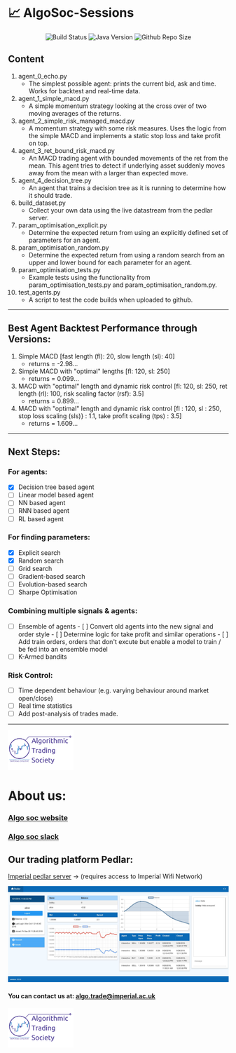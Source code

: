 # :chart_with_upwards_trend: AlgoSoc-Sessions

<p align="center">
	<img src="https://travis-ci.com/Joearrowsmith/AlgoSoc-Sessions.svg?branch=master"
     		alt="Build Status">
	<img src="https://img.shields.io/badge/Python_3.6.3+-orange"
     		alt="Java Version">
	<img src="https://img.shields.io/github/repo-size/joearrowsmith/AlgoSoc-Sessions"
     		alt="Github Repo Size">
</p>

## Content

1. agent_0_echo.py 
   - The simplest possible agent: prints the current bid, ask and time. Works for backtest and real-time data.
2. agent_1_simple_macd.py
   - A simple momentum strategy looking at the cross over of two moving averages of the returns.
3. agent_2_simple_risk_managed_macd.py
   - A momentum strategy with some risk measures. Uses the logic from the simple MACD and implements a static stop loss and take profit on top.
4. agent_3_ret_bound_risk_macd.py
   - An MACD trading agent with bounded movements of the ret from the mean. This agent tries to detect if underlying asset suddenly moves away from the mean with a larger than expected move.
5. agent_4_decision_tree.py
   - An agent that trains a decision tree as it is running to determine how it should trade.
6. build_dataset.py
   - Collect your own data using the live datastream from the pedlar server.
7. param_optimisation_explicit.py
   - Determine the expected return from using an explicitly defined set of parameters for an agent.
8. param_optimisation_random.py
   - Determine the expected return from using a random search from an upper and lower bound for each parameter for an agent.
9. param_optimisation_tests.py
   - Example tests using the functionality from param_optimisation_tests.py and param_optimisation_random.py.
10. test_agents.py
    - A script to test the code builds when uploaded to github.

---

## Best Agent Backtest Performance through Versions:

1. Simple MACD \[fast length (fl): 20, slow length (sl): 40\] 
   - returns = -2.98...
2. Simple MACD with "optimal" lengths \[fl: 120, sl: 250\]
   - returns = 0.099...
3. MACD with "optimal" length and dynamic risk control \[fl: 120, sl: 250, ret length (rl): 100, risk scaling factor (rsf): 3.5\]
   - returns = 0.899...
4. MACD with "optimal" length and dynamic risk control \[fl : 120, sl : 250, stop loss scaling (sls)} : 1.1, take profit scaling (tps) : 3.5]
   - returns = 1.609...

---

## Next Steps:

### For agents:
- [x] Decision tree based agent
- [ ] Linear model based agent
- [ ] NN based agent
- [ ] RNN based agent
- [ ] RL based agent

### For finding parameters:
- [x] Explicit search
- [x] Random search
- [ ] Grid search
- [ ] Gradient-based search
- [ ] Evolution-based search
- [ ] Sharpe Optimisation

### Combining multiple signals & agents:
- [ ] Ensemble of agents
      - [ ] Convert old agents into the new signal and order style
            - [ ] Determine logic for take profit and similar operations
      - [ ] Add train orders, orders that don't excute but enable a model to train / be fed into an ensemble model
- [ ] K-Armed bandits

### Risk Control:
- [ ] Time dependent behaviour (e.g. varying behaviour around market open/close)
- [ ] Real time statistics
- [ ] Add post-analysis of trades made.

---

<img src="misc/icats_logo.png" alt="icats_logo" width="150"/>

# About us:

### [Algo soc website](http://www.algosoc.com)

### [Algo soc slack](https://algosoc.slack.com)

## Our trading platform Pedlar:

[Imperial pedlar server](http://icats.doc.ic.ac.uk) &rightarrow; (requires access to Imperial Wifi Network)

![Pedlar](misc/pedlarweb_screenshot.jpg)

#### You can contact us at: <algo.trade@imperial.ac.uk>

<img src="misc/icats_logo.png" alt="icats_logo" width="150"/>